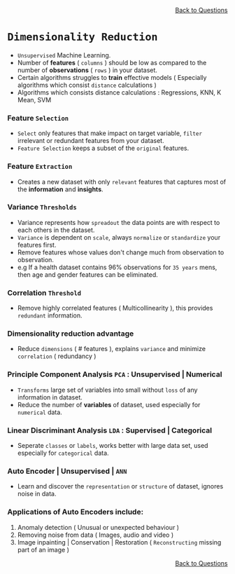 <p align='right'><a align="right" href="https://github.com/KIRANKUMAR7296/Library/blob/main/Interview.md">Back to Questions</a></p>

# `Dimensionality Reduction`

- `Unsupervised` Machine Learning. 
- Number of **features** ( `columns` ) should be low as compared to the number of **observations** ( `rows` ) in your dataset. 
- Certain algorithms struggles to **train** effective models ( Especially algorithms which consist `distance` calculations )
- Algorithms which consists distance calculations : Regressions, KNN, K Mean, SVM

### Feature `Selection`

- `Select` only features that make impact on target variable, `filter` irrelevant or redundant features from your dataset.
- `Feature Selection` keeps a subset of the `original` features. 

### Feature `Extraction`
- Creates a new dataset with only `relevant` features that captures most of the **information** and **insights**. 

### Variance `Thresholds`
- Variance represents how `spreadout` the data points are with respect to each others in the dataset.
- `Variance` is dependent on `scale`, always `normalize` or `standardize` your features first.
- Remove features whose values don't change much from observation to observation. 
- e.g If a health dataset contains 96% observations for `35 years` mens, then age and gender features can be eliminated.

### Correlation `Threshold`
- Remove highly correlated features ( Multicollinearity ), this provides `redundant` information.

### Dimensionality reduction advantage
- Reduce `dimensions` ( # features ), explains `variance` and minimize `correlation` ( redundancy )

### Principle Component Analysis `PCA` : Unsupervised | Numerical
- `Transforms` large set of variables into small without `loss` of any information in dataset.
- Reduce the number of **variables** of dataset, used especially for `numerical` data.

### Linear Discriminant Analysis `LDA` : Supervised | Categorical
- Seperate `classes` or `labels`, works better with large data set, used especially for `categorical` data.
 
### Auto Encoder | Unsupervised | `ANN`
- Learn and discover the `representation` or `structure` of dataset, ignores noise in data. 

### Applications of Auto Encoders include:

1. Anomaly detection ( Unusual or unexpected behaviour )
2. Removing noise from data ( Images, audio and video )
3. Image inpainting | Conservation | Restoration ( `Reconstructing` missing part of an image )

<p align='right'><a align="right" href="https://github.com/KIRANKUMAR7296/Library/blob/main/Interview.md">Back to Questions</a></p>
